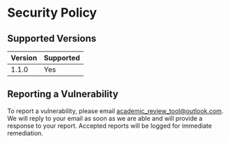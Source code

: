 # Security Policy

## Supported Versions


| Version | Supported          |
| ------- | ------------------ |
| 1.1.0   | Yes                |


## Reporting a Vulnerability

To report a vulnerability, please email academic_review_tool@outlook.com. 
We will reply to your email as soon as we are able and will provide a response to your report.
Accepted reports will be logged for immediate remediation.
